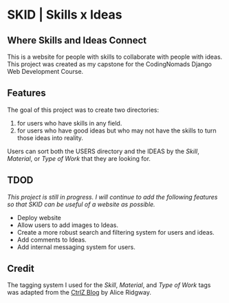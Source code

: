 # SKID | Skills x Ideas

## Where Skills and Ideas Connect

This is a website for people with skills to collaborate with people with ideas.
This project was created as my capstone for the CodingNomads Django Web Development Course.

## Features

The goal of this project was to create two directories:

1. for users who have skills in any field.
2. for users who have good ideas but who may not have the skills to turn those ideas into reality.

Users can sort both the USERS directory and the IDEAS by the *Skill*, *Material*, or *Type of Work* that they are looking for.

## TDOD

*This project is still in progress. I will continue to add the following features so that SKID can be useful of a website as possible.*

- Deploy website
- Allow users to add images to Ideas.
- Create a more robust search and filtering system for users and ideas.
- Add comments to Ideas.
- Add internal messaging system for users.

## Credit

The tagging system I used for the *Skill*, *Material*, and *Type of Work* tags was adapted from the [CtrlZ Blog](https://ctrlzblog.com/how-to-add-tags-to-your-blog-a-django-manytomanyfield-example/) by Alice Ridgway.
